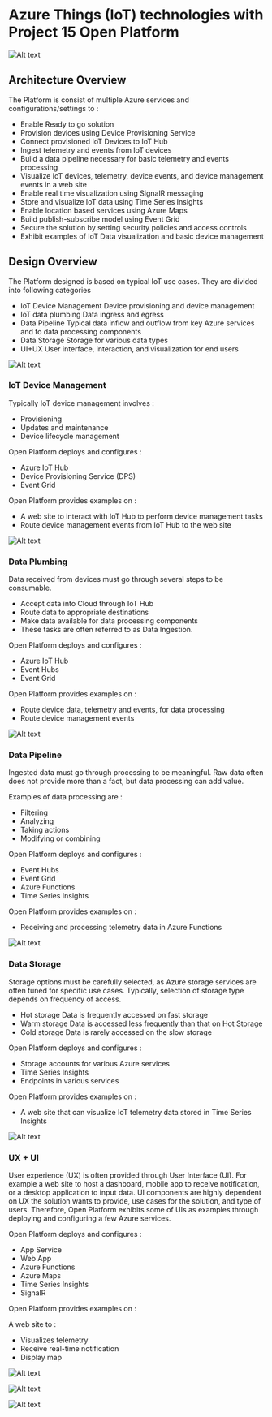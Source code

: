 # Azure Things (IoT) technologies with Project 15 Open Platform

![Alt text](Media/1.png)

## Architecture Overview

The Platform is consist of multiple Azure services and configurations/settings to :

+ Enable Ready to go solution
+ Provision devices using Device Provisioning Service
+ Connect provisioned IoT Devices to IoT Hub
+ Ingest telemetry and events from IoT devices
+ Build a data pipeline necessary for basic telemetry and events processing
+ Visualize IoT devices, telemetry, device events, and device management events in a web site
+ Enable real time visualization using SignalR messaging
+ Store and visualize IoT data using Time Series Insights
+ Enable location based services using Azure Maps
+ Build publish-subscribe model using Event Grid
+ Secure the solution by setting security policies and access controls
+ Exhibit examples of IoT Data visualization and basic device management


## Design Overview
The Platform designed is based on typical IoT use cases. They are divided into following categories

+ IoT Device Management
  Device provisioning and device management
+ IoT data plumbing
  Data ingress and egress
+ Data Pipeline
  Typical data inflow and outflow from key Azure services and to data processing components
+ Data Storage
  Storage for various data types
+ UI+UX
  User interface, interaction, and visualization for end users

![Alt text](Media/2.png)

### IoT Device Management

Typically IoT device management involves :

+ Provisioning
+ Updates and maintenance
+ Device lifecycle management

Open Platform deploys and configures :

+ Azure IoT Hub
+ Device Provisioning Service (DPS)
+ Event Grid

Open Platform provides examples on :

+ A web site to interact with IoT Hub to perform device management tasks
+ Route device management events from IoT Hub to the web site

![Alt text](Media/3.png)

### Data Plumbing

Data received from devices must go through several steps to be consumable.

+ Accept data into Cloud through IoT Hub
+ Route data to appropriate destinations
+ Make data available for data processing components
+ These tasks are often referred to as Data Ingestion.

Open Platform deploys and configures :

+ Azure IoT Hub
+ Event Hubs
+ Event Grid

Open Platform provides examples on :

+ Route device data, telemetry and events, for data processing
+ Route device management events

![Alt text](Media/4.png)

### Data Pipeline

Ingested data must go through processing to be meaningful. Raw data often does not provide more than a fact, but data processing can add value.

Examples of data processing are :

+ Filtering
+ Analyzing
+ Taking actions
+ Modifying or combining

Open Platform deploys and configures :

+ Event Hubs
+ Event Grid
+ Azure Functions
+ Time Series Insights

Open Platform provides examples on :

+ Receiving and processing telemetry data in Azure Functions

![Alt text](Media/5.png)

### Data Storage

Storage options must be carefully selected, as Azure storage services are often tuned for specific use cases. Typically, selection of storage type depends on frequency of access.

+ Hot storage
Data is frequently accessed on fast storage
+ Warm storage
Data is accessed less frequently than that on Hot Storage
+ Cold storage
Data is rarely accessed on the slow storage

Open Platform deploys and configures :

+ Storage accounts for various Azure services
+ Time Series Insights
+ Endpoints in various services

Open Platform provides examples on :

+ A web site that can visualize IoT telemetry data stored in Time Series Insights

![Alt text](Media/6.png)

### UX + UI

User experience (UX) is often provided through User Interface (UI). For example a web site to host a dashboard, mobile app to receive notification, or a desktop application to input data.
UI components are highly dependent on UX the solution wants to provide, use cases for the solution, and type of users. Therefore, Open Platform exhibits some of UIs as examples through deploying and configuring a few Azure services.

Open Platform deploys and configures :

+ App Service
+ Web App
+ Azure Functions
+ Azure Maps
+ Time Series Insights
+ SignalR

Open Platform provides examples on :

A web site to :

+ Visualizes telemetry
+ Receive real-time notification
+ Display map

![Alt text](Media/7.png)



![Alt text](Media/9.png)


![Alt text](Media/8.png)
